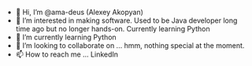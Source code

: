 - 👋 Hi, I’m @ama-deus (Alexey Akopyan)
- 👀 I’m interested in making software. Used to be Java developer long time ago but no longer hands-on. Currently learning Python
- 🌱 I’m currently learning Python
- 💞️ I’m looking to collaborate on ... hmm, nothing special at the moment.
- 📫 How to reach me ... LinkedIn

<!---
ama-deus/ama-deus is a ✨ special ✨ repository because its `README.md` (this file) appears on your GitHub profile.
You can click the Preview link to take a look at your changes.
--->
